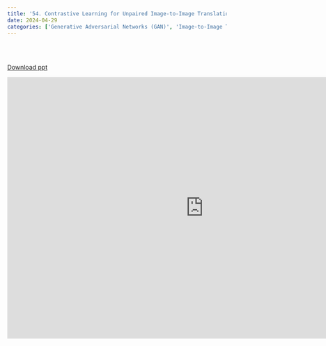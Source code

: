 ```yaml
---
title: '54. Contrastive Learning for Unpaired Image-to-Image Translation'
date: 2024-04-29
categories: ['Generative Adversarial Networks (GAN)', 'Image-to-Image Transfer', 'Contrastive Learning']
---
```


<br><br>

[Download ppt](/ppt/54.pptx)

<center>
<iframe src="https://docs.google.com/presentation/d/e/2PACX-1vQuadyGyeo0APqP6X3a_VV5OM_Sw7RABREVXRuVdL2wwstxOU1PVqNV7ZQo1EESgA/embed?start=false&loop=false&delayms=3000" frameborder="0" width="900" height="600" allowfullscreen="true" mozallowfullscreen="true" webkitallowfullscreen="true min-width="350px"></iframe>
</center>

<br>

<script src="https://utteranc.es/client.js"
        repo="RTOS-KGU/RTOS-utterances-comment"
        issue-term="pathname"
        label="Comment"
        theme="github-light"
        crossorigin="anonymous"
        async>
</script>